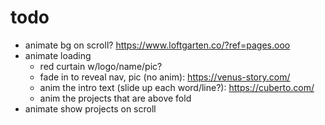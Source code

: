 # todo
- animate bg on scroll? https://www.loftgarten.co/?ref=pages.ooo
- animate loading
  - red curtain w/logo/name/pic?
  - fade in to reveal nav, pic (no anim): https://venus-story.com/
  - anim the intro text (slide up each word/line?): https://cuberto.com/
  - anim the projects that are above fold
- animate show projects on scroll
